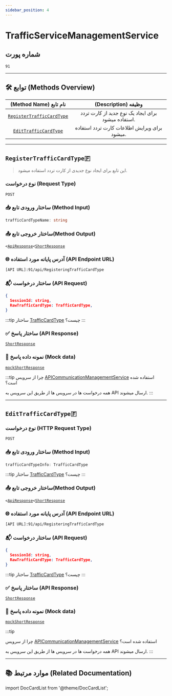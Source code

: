 ```yaml
---
sidebar_position: 4
---
```


# TrafficServiceManagementService

## شماره پورت

`91`

---

## 🛠 توابع (Methods Overview)

|                (Method Name) نام تابع                 |                (Description) وظیفه                 |
| :---------------------------------------------------: | :------------------------------------------------: |
| [`RegisterTrafficCardType`](#registertrafficcardtype) | برای ایجاد یک نوع جدید از کارت تردد استفاده میشود. |
|     [`EditTrafficCardType`](#edittrafficcardtype)     |    برای ویرایش اطلاعات کارت تردد استفاده میشود.    |

---

## `RegisterTrafficCardType`🇫

> این تابع برای ایجاد نوع جدیدی از کارت تردد استفاده میشود.

### نوع درخواست (Request Type)

`POST`

### 📥 ساختار ورودی تابع (Method Input)

```TypeScript
trafficCardTypeName: string
```

### 📤 ساختار خروجی تابع(Method Output)

`<`[`ApiResponse`](../models/api-response.md)`<`[`ShortResponse`](../models/short-response.md)

### 🌐 آدرس پایانه مورد استفاده (API Endpoint URL)

```txt title="API_ROUTES.TrafficAPI.RegisterTrafficCardType"
[API URL]:91/api/RegisteringTrafficCardType
```

### 📬 ساختار درخواست (API Request)

```JSON
{
  SessionId: string,
  RawTrafficCardType: TrafficCardType,
}
```

:::tip
ساختار [TrafficCardType](../models/traffic-card-type.md) چیست؟
:::

### ✅ ساختار پاسخ (API Response)

[`ShortResponse`](../models/short-response.md#ساختار-model)

### 🧪 نمونه داده پاسخ (Mock data)

[`mockShortResponse`](../models/short-response.md#نمونه-داده-mock-data)

:::tip
چرا از سرویس [APICommunicationManagementService](./api-communication-management.md) استفاده شده است؟

همه درخواست ها در سرویس ها از طریق این سرویس به API ارسال میشوند.
:::

---

## `EditTrafficCardType`🇫

>

### نوع درخواست (HTTP Request Type)

`POST`

### 📥 ساختار ورودی تابع (Method Input)

```TypeScript
trafficCardTypeInfo: TrafficCardType
```

:::tip
ساختار [TrafficCardType](/documentation/docs/models/traffic-card-type#ساختار-model) چیست؟
:::

### 📤 ساختار خروجی تابع(Method Output)

`<`[`ApiResponse`](../models/short-response.md)`<`[`ShortResponse`](../models/short-response.md)

### 🌐 آدرس پایانه مورد استفاده (API Endpoint URL)

```txt title="API_ROUTES.TrafficAPI.RegisterTrafficCardType"
[API URL]:91/api/RegisteringTrafficCardType
```

### 📬 ساختار درخواست (API Request)

```JSON
{
  SessionId: string,
  RawTrafficCardType: TrafficCardType,
}
```

:::tip
ساختار [TrafficCardType](/documentation/docs/models/traffic-card-type#ساختار-model) چیست؟
:::

### ✅ ساختار پاسخ (API Response)

[`ShortResponse`](/documentation/docs/models/short-response#ساختار-model)

### 🧪 نمونه داده پاسخ (Mock data)

[`mockShortResponse`](../models/short-response.md#نمونه-داده-mock-data)

:::tip

چرا از سرویس [APICommunicationManagementService](./api-communication-management.md) استفاده شده است؟

همه درخواست ها در سرویس ها از طریق این سرویس به API ارسال میشوند.
:::

---

## 📚 موارد مرتبط (Related Documentation)

import DocCardList from '@theme/DocCardList';

<DocCardList/>

